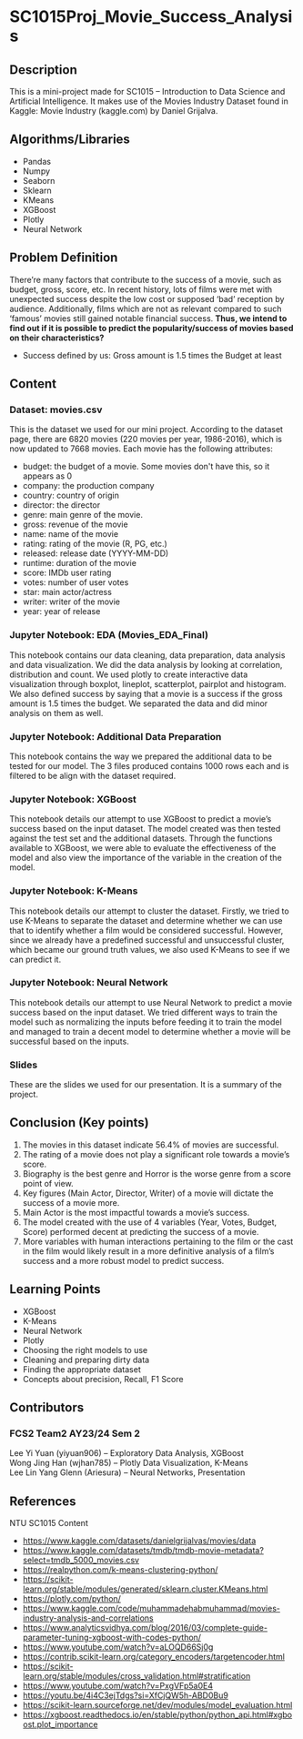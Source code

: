 # SC1015Proj_Movie_Success_Analysis

## Description  
This is a mini-project made for SC1015 – Introduction to Data Science and Artificial Intelligence. It makes use of the Movies Industry Dataset found in Kaggle: Movie Industry (kaggle.com) by Daniel Grijalva.  

## Algorithms/Libraries 
- Pandas
- Numpy
- Seaborn
- Sklearn
- KMeans
- XGBoost
- Plotly
- Neural Network

## Problem Definition 
There’re many factors that contribute to the success of a movie, such as budget, gross, score, etc. In recent history, lots of films were met with unexpected success despite the low cost or supposed ‘bad’ reception by audience. Additionally, films which are not as relevant compared to such ‘famous’ movies still gained notable financial success. **Thus, we intend to find out if it is possible to predict the popularity/success of movies based on their characteristics?**
- Success defined by us: Gross amount is 1.5 times the Budget at least 

## Content 
### Dataset: movies.csv 
This is the dataset we used for our mini project. According to the dataset page, there are 6820 movies (220 movies per year, 1986-2016), which is now updated to 7668 movies. Each movie has the following attributes: 
- budget: the budget of a movie. Some movies don't have this, so it appears as 0 
- company: the production company 
- country: country of origin 
- director: the director 
- genre: main genre of the movie. 
- gross: revenue of the movie 
- name: name of the movie 
- rating: rating of the movie (R, PG, etc.) 
- released: release date (YYYY-MM-DD) 
- runtime: duration of the movie 
- score: IMDb user rating 
- votes: number of user votes 
- star: main actor/actress 
- writer: writer of the movie 
- year: year of release 

### Jupyter Notebook: EDA (Movies_EDA_Final) 
This notebook contains our data cleaning, data preparation, data analysis and data visualization. We did the data analysis by looking at correlation, distribution and count. We used plotly to create interactive data visualization through boxplot, lineplot, scatterplot, pairplot and histogram. We also defined success by saying that a movie is a success if the gross amount is 1.5 times the budget. We separated the data and did minor analysis on them as well.  

### Jupyter Notebook: Additional Data Preparation 
This notebook contains the way we prepared the additional data to be tested for our model. The 3 files produced contains 1000 rows each and is filtered to be align with the dataset required. 

### Jupyter Notebook: XGBoost 
This notebook details our attempt to use XGBoost to predict a movie’s success based on the input dataset. The model created was then tested against the test set and the additional datasets. Through the functions available to XGBoost, we were able to evaluate the effectiveness of the model and also view the importance of the variable in the creation of the model. 

### Jupyter Notebook: K-Means 
This notebook details our attempt to cluster the dataset. Firstly, we tried to use K-Means to separate the dataset and determine whether we can use that to identify whether a film would be considered successful. However, since we already have a predefined successful and unsuccessful cluster, which became our ground truth values, we also used K-Means to see if we can predict it.  

### Jupyter Notebook: Neural Network 
This notebook details our attempt to use Neural Network to predict a movie success based on the input dataset. We tried different ways to train the model such as normalizing the inputs before feeding it to train the model and managed to train a decent model to determine whether a movie will be successful based on the inputs. 

### Slides 
These are the slides we used for our presentation. It is a summary of the project.  

## Conclusion (Key points) 
1. The movies in this dataset indicate 56.4% of movies are successful.
2. The rating of a movie does not play a significant role towards a movie’s score. 
3. Biography is the best genre and Horror is the worse genre from a score point of view.
4. Key figures (Main Actor, Director, Writer) of a movie will dictate the success of a movie more.
5. Main Actor is the most impactful towards a movie’s success.
6. The model created with the use of 4 variables (Year, Votes, Budget, Score) performed decent at predicting the success of a movie.
7. More variables with human interactions pertaining to the film or the cast in the film would likely result in a more definitive analysis of a film’s success and a more robust model to predict success. 

## Learning Points 
- XGBoost 
- K-Means
- Neural Network
- Plotly
- Choosing the right models to use
- Cleaning and preparing dirty data
- Finding the appropriate dataset
- Concepts about precision, Recall, F1 Score 

## Contributors 
### FCS2 Team2 AY23/24 Sem 2
Lee Yi Yuan (yiyuan906) – Exploratory Data Analysis, XGBoost  
Wong Jing Han (wjhan785) – Plotly Data Visualization, K-Means  
Lee Lin Yang Glenn (Ariesura) – Neural Networks, Presentation  

## References 
NTU SC1015 Content  
- https://www.kaggle.com/datasets/danielgrijalvas/movies/data
- https://www.kaggle.com/datasets/tmdb/tmdb-movie-metadata?select=tmdb_5000_movies.csv 
- https://realpython.com/k-means-clustering-python/ 
- https://scikit-learn.org/stable/modules/generated/sklearn.cluster.KMeans.html 
- https://plotly.com/python/ 
- https://www.kaggle.com/code/muhammadehabmuhammad/movies-industry-analysis-and-correlations 
- https://www.analyticsvidhya.com/blog/2016/03/complete-guide-parameter-tuning-xgboost-with-codes-python/ 
- https://www.youtube.com/watch?v=aLOQD66Sj0g 
- https://contrib.scikit-learn.org/category_encoders/targetencoder.html 
- https://scikit-learn.org/stable/modules/cross_validation.html#stratification 
- https://www.youtube.com/watch?v=PxgVFp5a0E4 
- https://youtu.be/4i4C3ejTdgs?si=XfCjQW5h-ABD0Bu9 
- https://scikit-learn.sourceforge.net/dev/modules/model_evaluation.html 
- https://xgboost.readthedocs.io/en/stable/python/python_api.html#xgboost.plot_importance 
